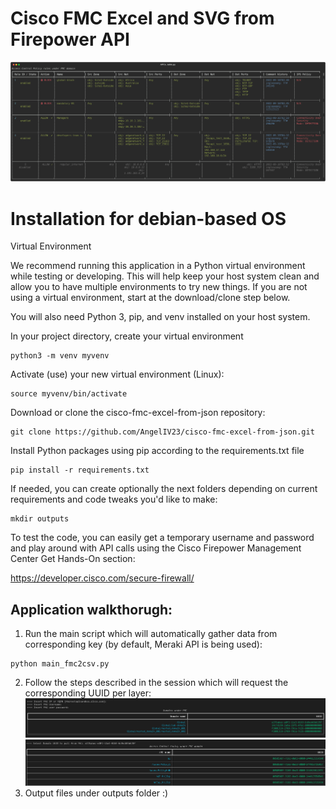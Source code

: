 # Cisco FMC Excel and SVG from Firepower API
![Script Result](images/APCs_table.svg)
# Installation for debian-based OS
Virtual Environment

We recommend running this application in a Python virtual environment while testing or developing. This will help keep your host system clean and allow you to have multiple environments to try new things. If you are not using a virtual environment, start at the download/clone step below.

You will also need Python 3, pip, and venv installed on your host system.

In your project directory, create your virtual environment
``` console
python3 -m venv myvenv
```
Activate (use) your new virtual environment (Linux):
``` console
source myvenv/bin/activate
```
Download or clone the cisco-fmc-excel-from-json repository:

``` console
git clone https://github.com/AngelIV23/cisco-fmc-excel-from-json.git
```

Install Python packages using pip according to the requirements.txt file
```
pip install -r requirements.txt
```
If needed, you can create optionally the next folders depending on current requirements and code tweaks you'd like to make:
```
mkdir outputs
```

To test the code, you can easily get a temporary username and password and play around with API calls using the Cisco Firepower Management Center Get Hands-On section:

https://developer.cisco.com/secure-firewall/

## Application walkthorugh:

1. Run the main script which will automatically gather data from corresponding key (by default, Meraki API is being used):
```
python main_fmc2csv.py
```

2. Follow the steps described in the session which will request the corresponding UUID per layer:
![FMC Domains](images/fmc_domain_table.png)
![FMC Domains](images/apc_policies_table.png)
3. Output files under outputs folder :)
